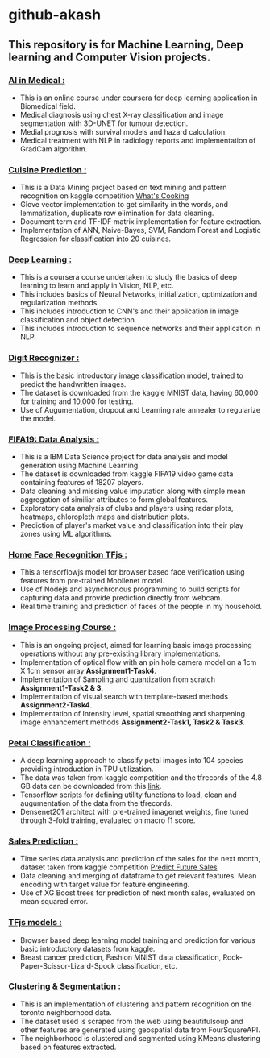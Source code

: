 # github-akash

## This repository is for Machine Learning, Deep learning and Computer Vision projects.

### [AI in Medical :](https://github.com/rawakash66/github-akash/tree/master/AI%20in%20Medical)
- This is an online course under coursera for deep learning application in Biomedical field.
- Medical diagnosis using chest X-ray classification and image segmentation with 3D-UNET for tumour detection.
- Medial prognosis with survival models and hazard calculation.
- Medical treatment with NLP in radiology reports and implementation of GradCam algorithm.

### [Cuisine Prediction :](https://github.com/rawakash66/github-akash/tree/master/Cuisine%20Prediction)
- This is a Data Mining project based on text mining and pattern recognition on kaggle competition [What's Cooking](https://www.kaggle.com/c/whats-cooking/overview)
- Glove vector implementation to get similarity in the words, and lemmatization, duplicate row elimination for data cleaning.
- Document term and TF-IDF matrix implementation for feature extraction.
- Implementation of ANN, Naive-Bayes, SVM, Random Forest and Logistic Regression for classification into 20 cuisines.

### [Deep Learning :](https://github.com/rawakash66/github-akash/tree/master/Deep%20Learning%20Course)
- This is a coursera course undertaken to study the basics of deep learning to learn and apply in Vision, NLP, etc.
- This includes basics of Neural Networks, initialization, optimization and regularization methods.
- This includes introduction to CNN's and their application in image classification and object detection.
- This includes introduction to sequence networks and their application in NLP.

### [Digit Recognizer :](https://github.com/rawakash66/github-akash/tree/master/Digit%20Recognizer)
- This is the basic introductory image classification model, trained to predict the handwritten images.
- The dataset is downloaded from the kaggle MNIST data, having 60,000 for training and 10,000 for testing.
- Use of Augumentation, dropout and Learning rate annealer to regularize the model.

### [FIFA19: Data Analysis :](https://github.com/rawakash66/github-akash/tree/master/FIFA%2019:%20Data%20Analysis)
- This is a IBM Data Science project for data analysis and model generation using Machine Learning.
- The dataset is downloaded from kaggle FIFA19 video game data containing features of 18207 players.
- Data cleaning and missing value imputation along with simple mean aggregation of similiar attributes to form global features.
- Exploratory data analysis of clubs and players using radar plots, heatmaps, chloropleth maps and distribution plots.
- Prediction of player's market value and classification into their play zones using ML algorithms.

### [Home Face Recognition TFjs :](https://github.com/rawakash66/github-akash/tree/master/HomeFaceRecognition%20TFjs)
- This a tensorflowjs model for browser based face verification using features from pre-trained Mobilenet model.
- Use of Nodejs and asynchronous programming to build scripts for capturing data and provide prediction directly from webcam.
- Real time training and prediction of faces of the people in my household.

### [Image Processing Course :](https://github.com/rawakash66/github-akash/tree/master/Image%20Processing%20course)
- This is an ongoing project, aimed for learning basic image processing operations without any pre-existing library implementations.
- Implementation of optical flow with an pin hole camera model on a 1cm X 1cm sensor array **Assignment1-Task4**.
- Implementation of Sampling and quantization from scratch **Assignment1-Task2 & 3**.
- Implementation of visual search with template-based methods **Assignment2-Task4**.
- Implementation of Intensity level, spatial smoothing and sharpening image enhancement methods **Assignment2-Task1, Task2 & Task3**.

### [Petal Classification :](https://github.com/rawakash66/github-akash/tree/master/Petal%20Classification)
- A deep learning approach to classify petal images into 104 species providing introduction in TPU utilization.
- The data was taken from kaggle competition and the tfrecords of the 4.8 GB data can be downloaded from this [link](https://www.kaggle.com/c/tpu-getting-started/data).
- Tensorflow scripts for defining utility functions to load, clean and augumentation of the data from the tfrecords.
- Densenet201 architect with pre-trained imagenet weights, fine tuned through 3-fold training, evaluated on macro f1 score.

### [Sales Prediction :](https://github.com/rawakash66/github-akash/tree/master/Sales%20Prediction)
- Time series data analysis and prediction of the sales for the next month, dataset taken from kaggle competition [Predict Future Sales](https://www.kaggle.com/c/competitive-data-science-predict-future-sales/data)
- Data cleaning and merging of dataframe to get relevant features. Mean encoding with target value for feature engineering.
- Use of XG Boost trees for prediction of next month sales, evaluated on mean squared error.

### [TFjs models :](https://github.com/rawakash66/github-akash/tree/master/TFjs%20models)
- Browser based deep learning model training and prediction for various basic introductory datasets from kaggle.
- Breast cancer prediction, Fashion MNIST data classification, Rock-Paper-Scissor-Lizard-Spock classification, etc.

### [Clustering & Segmentation :](https://github.com/rawakash66/github-akash/blob/master/Segmenting_and_clustering.ipynb)
- This is an implementation of clustering and pattern recognition on the toronto neighborhood data.
- The dataset used is scraped from the web using beautifulsoup and other features are generated using geospatial data from FourSquareAPI.
- The neighborhood is clustered and segmented using KMeans clustering based on features extracted.

